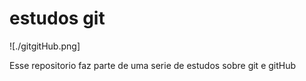 # estudos git

![./gitgitHub.png]

Esse repositorio faz parte de uma serie de estudos sobre git e gitHub